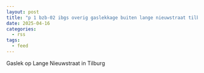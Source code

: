 ```yaml
---
layout: post
title: "p 1 bzb-02 ibgs overig gaslekkage buiten lange nieuwstraat tilburg 209092 209031"
date: 2025-04-16
categories: 
  - rss
tags: 
  - feed
---
```


Gaslek op Lange Nieuwstraat in Tilburg
